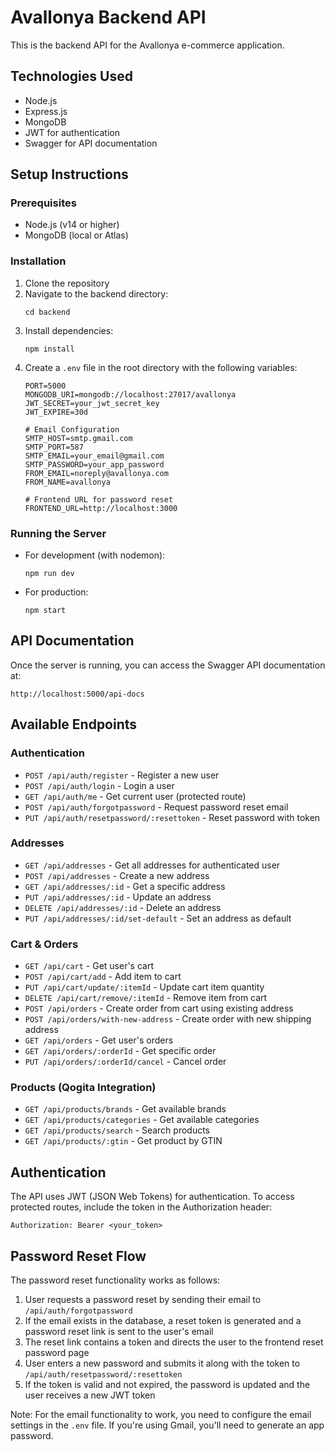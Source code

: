 # Avallonya  Backend API

This is the backend API for the Avallonya e-commerce application.

## Technologies Used

- Node.js
- Express.js
- MongoDB
- JWT for authentication
- Swagger for API documentation

## Setup Instructions

### Prerequisites

- Node.js (v14 or higher)
- MongoDB (local or Atlas)

### Installation

1. Clone the repository
2. Navigate to the backend directory:
   ```
   cd backend
   ```
3. Install dependencies:
   ```
   npm install
   ```
4. Create a `.env` file in the root directory with the following variables:
   ```
   PORT=5000
   MONGODB_URI=mongodb://localhost:27017/avallonya
   JWT_SECRET=your_jwt_secret_key
   JWT_EXPIRE=30d

   # Email Configuration
   SMTP_HOST=smtp.gmail.com
   SMTP_PORT=587
   SMTP_EMAIL=your_email@gmail.com
   SMTP_PASSWORD=your_app_password
   FROM_EMAIL=noreply@avallonya.com
   FROM_NAME=avallonya

   # Frontend URL for password reset
   FRONTEND_URL=http://localhost:3000
   ```
### Running the Server

- For development (with nodemon):
  ```
  npm run dev
  ```
- For production:
  ```
  npm start
  ```

## API Documentation

Once the server is running, you can access the Swagger API documentation at:
```
http://localhost:5000/api-docs
```

## Available Endpoints

### Authentication

- `POST /api/auth/register` - Register a new user
- `POST /api/auth/login` - Login a user
- `GET /api/auth/me` - Get current user (protected route)
- `POST /api/auth/forgotpassword` - Request password reset email
- `PUT /api/auth/resetpassword/:resettoken` - Reset password with token

### Addresses

- `GET /api/addresses` - Get all addresses for authenticated user
- `POST /api/addresses` - Create a new address
- `GET /api/addresses/:id` - Get a specific address
- `PUT /api/addresses/:id` - Update an address
- `DELETE /api/addresses/:id` - Delete an address
- `PUT /api/addresses/:id/set-default` - Set an address as default

### Cart & Orders

- `GET /api/cart` - Get user's cart
- `POST /api/cart/add` - Add item to cart
- `PUT /api/cart/update/:itemId` - Update cart item quantity
- `DELETE /api/cart/remove/:itemId` - Remove item from cart
- `POST /api/orders` - Create order from cart using existing address
- `POST /api/orders/with-new-address` - Create order with new shipping address
- `GET /api/orders` - Get user's orders
- `GET /api/orders/:orderId` - Get specific order
- `PUT /api/orders/:orderId/cancel` - Cancel order

### Products (Qogita Integration)

- `GET /api/products/brands` - Get available brands
- `GET /api/products/categories` - Get available categories
- `GET /api/products/search` - Search products
- `GET /api/products/:gtin` - Get product by GTIN

## Authentication

The API uses JWT (JSON Web Tokens) for authentication. To access protected routes, include the token in the Authorization header:

```
Authorization: Bearer <your_token>
```

## Password Reset Flow

The password reset functionality works as follows:

1. User requests a password reset by sending their email to `/api/auth/forgotpassword`
2. If the email exists in the database, a reset token is generated and a password reset link is sent to the user's email
3. The reset link contains a token and directs the user to the frontend reset password page
4. User enters a new password and submits it along with the token to `/api/auth/resetpassword/:resettoken`
5. If the token is valid and not expired, the password is updated and the user receives a new JWT token

Note: For the email functionality to work, you need to configure the email settings in the `.env` file. If you're using Gmail, you'll need to generate an app password.

